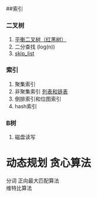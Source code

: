 ##索引 
###  二叉树 
1. [平衡二叉树（红黑树）](https://baike.baidu.com/item/%E5%B9%B3%E8%A1%A1%E6%A0%91/7641279?fromtitle=%E5%B9%B3%E8%A1%A1%E4%BA%8C%E5%8F%89%E6%A0%91&fromid=10421057&fr=aladdin)
2. 二分查找  (log(n))
3. [skip_list](https://www.baidu.com/s?ie=utf-8&f=8&rsv_bp=1&rsv_idx=1&tn=baidu&wd=skip%20list&oq=%25E4%25BA%258C%25E5%258F%2589%25E6%25A0%2591&rsv_pq=c6f2b9b2000faedc&rsv_t=3693LbUxLK3d70Hca5xJeHuLw2Usaz%2BIR6iWwV4Kpp9iwJsswcBwwHOFU88&rqlang=cn&rsv_enter=1&rsv_dl=tb&inputT=723&rsv_sug3=89&rsv_sug1=81&rsv_sug7=100&bs=%E4%BA%8C%E5%8F%89%E6%A0%91)

### 索引
1. 聚集索引
2. 非聚集索引   [列表和链表](https://blog.csdn.net/st1441517927/article/details/99483738)
3. 倒排索引和位图索引
4. hash索引
### B树
1. 磁盘读写


#  动态规划   贪心算法

分词  正向最大匹配算法  
  维特比算法   